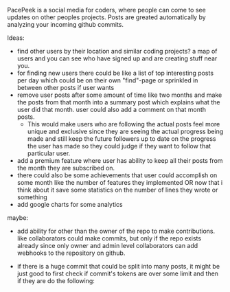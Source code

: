 
PacePeek is a social media for coders, where people can come to see updates on other peoples projects. Posts are greated automatically by analyzing your incoming github commits.

Ideas:
- find other users by their location and similar coding projects? a map of users and you can see who have signed up and are creating stuff near you.
- for finding new users there could be like a list of top interesting posts per day which could be on their own "find"-page or sprinkled in between other posts if user wants
- remove user posts after some amount of time like two months and make the posts from that month into a summary post which explains what the user did that month. user could also add a comment on that month posts.
  - This would make users who are following the actual posts feel more unique and exclusive since they are seeing the actual progress being made and still keep the future followers up to date on the progress the user has made so they could judge if they want to follow that particular user.
- add a premium feature where user has ability to keep all their posts from the month they are subscribed on.
- there could also be some achievements that user could accomplish on some month like the number of features they implemented OR now that i think about it save some statistics on the number of lines they wrote or something
- add google charts for some analytics

maybe:
- add ability for other than the owner of the repo to make contributions. like collaborators could make commits, but only if the repo exists already since only owner and admin level collaborators can add webhooks to the repository on github.

- if there is a huge commit that could be split into many posts, it might be just good to first check if commit's tokens are over some limit and then if they are do the following:

